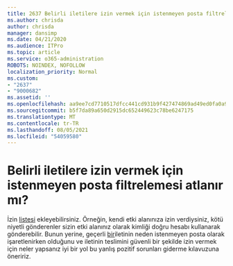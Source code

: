 ```yaml
---
title: 2637 Belirli iletilere izin vermek için istenmeyen posta filtrelemeyi atlasın mı?
ms.author: chrisda
author: chrisda
manager: dansimp
ms.date: 04/21/2020
ms.audience: ITPro
ms.topic: article
ms.service: o365-administration
ROBOTS: NOINDEX, NOFOLLOW
localization_priority: Normal
ms.custom:
- "2637"
- "9000682"
ms.assetid: ''
ms.openlocfilehash: aa9ee7cd7710517dfcc441cd931b9f427474869ad49ed0fa0a91a06e06682ed7
ms.sourcegitcommit: b5f7da89a650d2915dc652449623c78be6247175
ms.translationtype: MT
ms.contentlocale: tr-TR
ms.lasthandoff: 08/05/2021
ms.locfileid: "54059580"
---
```

# <a name="bypass-spam-filtering-to-allow-specific-messages"></a>Belirli iletilere izin vermek için istenmeyen posta filtrelemesi atlanır mı?

İzin [listesi](https://docs.microsoft.com/exchange/troubleshoot/antispam/cautions-against-bypassing-spam-filters) ekleyebilirsiniz. Örneğin, kendi etki alanınıza izin verdiysiniz, kötü niyetli gönderenler sizin etki alanınız olarak kimliği doğru hesabı kullanarak gönderebilir.  Bunun yerine, geçerli [bir](https://docs.microsoft.com/microsoft-365/security/office-365-security/anti-spam-protection)iletinin neden istenmeyen posta olarak işaretlenirken olduğunu ve iletinin teslimini güvenli bir şekilde izin vermek için neler yapsanız iyi bir yol bu yanlış pozitif sorunları giderme kılavuzuna öneririz.
